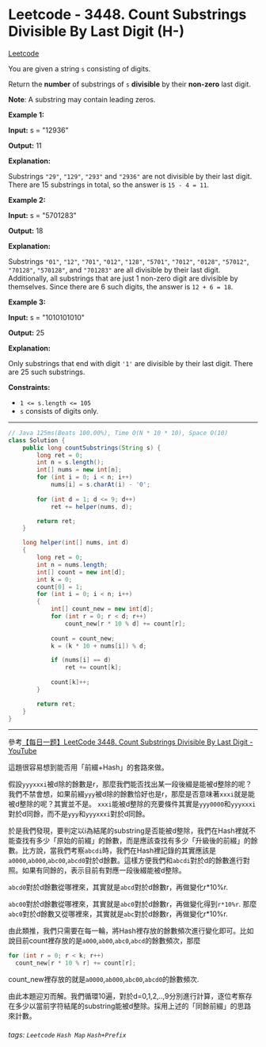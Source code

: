 # Leetcode - 3448. Count Substrings Divisible By Last Digit (H-)

[Leetcode](https://leetcode.com/problems/count-substrings-divisible-by-last-digit/)

You are given a string `s` consisting of digits.

Return the **number** of substrings of `s` **divisible** by their **non-zero** last digit.

**Note**: A substring may contain leading zeros.

**Example 1:**

**Input:** s = "12936"

**Output:** 11

**Explanation:**

Substrings `"29"`, `"129"`, `"293"` and `"2936"` are not divisible by their last digit. There are 15 substrings in total, so the answer is `15 - 4 = 11`.

**Example 2:**

**Input:** s = "5701283"

**Output:** 18

**Explanation:**

Substrings `"01"`, `"12"`, `"701"`, `"012"`, `"128"`, `"5701"`, `"7012"`, `"0128"`, `"57012"`, `"70128"`, `"570128"`, and `"701283"` are all divisible by their last digit. Additionally, all substrings that are just 1 non-zero digit are divisible by themselves. Since there are 6 such digits, the answer is `12 + 6 = 18`.

**Example 3:**

**Input:** s = "1010101010"

**Output:** 25

**Explanation:**

Only substrings that end with digit `'1'` are divisible by their last digit. There are 25 such substrings.

**Constraints:**

-   `1 <= s.length <= 105`
-   `s` consists of digits only.

---
```java
// Java 125ms(Beats 100.00%), Time O(N * 10 * 10), Space O(10)
class Solution {
    public long countSubstrings(String s) {
        long ret = 0;
        int n = s.length();
        int[] nums = new int[n];
        for (int i = 0; i < n; i++)
            nums[i] = s.charAt(i) - '0';
        
        for (int d = 1; d <= 9; d++)
            ret += helper(nums, d);

        return ret;
    }

    long helper(int[] nums, int d)
    {
        long ret = 0;
        int n = nums.length;
        int[] count = new int[d];
        int k = 0;
        count[0] = 1;
        for (int i = 0; i < n; i++)
        {
            int[] count_new = new int[d];
            for (int r = 0; r < d; r++)
                count_new[r * 10 % d] += count[r];
            
            count = count_new;
            k = (k * 10 + nums[i]) % d;

            if (nums[i] == d)
                ret += count[k];
            
            count[k]++; 
        }

        return ret;
    }
}
```
---

參考[【每日一题】LeetCode 3448. Count Substrings Divisible By Last Digit - YouTube](https://youtu.be/7VDPEki9qX4)

這題很容易想到能否用「前綴+Hash」的套路來做。

假設`yyyxxxi`被d除的餘數是r，那麼我們能否找出某一段後綴是能被d整除的呢？我們不禁會想，如果前綴`yyy`被d除的餘數恰好也是r，那麼是否意味著`xxxi`就是能被d整除的呢？其實並不是。 `xxxi`能被d整除的充要條件其實是`yyy0000`和`yyyxxxi`對於d同餘，而不是`yyy`和`yyyxxxi`對於d同餘。

於是我們發現，要判定以i為結尾的substring是否能被d整除，我們在Hash裡就不能查找有多少「原始的前綴」的餘數，而是應該查找有多少「升級後的前綴」的餘數。比方說，當我們考察`abcdi`時，我們在Hash裡記錄的其實應該是`a0000`,`ab000`,`abc00`,`abcd0`對於d餘數。這樣方便我們和`abcdi`對於d的餘數進行對照。如果有同餘的，表示目前有對應一段後綴能被d整除。

`abcd0`對於d餘數從哪裡來，其實就是`abcd`對於d餘數r，再做變化r*10%r.

`abc00`對於d餘數從哪裡來，其實就是`abc0`對於d餘數r，再做變化得到`r*10%r`. 那麼`abc0`對於d餘數又從哪裡來，其實就是`abc`對於d餘數r，再做變化r*10%r.

由此類推，我們只需要在每一輪，將Hash裡存放的餘數頻次進行變化即可。比如說目前count裡存放的是`a000`,`ab00`,`abc0`,`abcd`的餘數頻次，那麼

```java
for (int r = 0; r < k; r++)
  count_new[r * 10 % r] += count[r];
```

count_new裡存放的就是`a0000`,`ab000`,`abc00`,`abcd0`的餘數頻次.

由此本題迎刃而解。我們循環10遍，對於d=0,1,2,..,9分別進行計算，逐位考察存在多少以當前字符結尾的substring能被d整除。採用上述的「同餘前綴」的思路來計數。


###### tags: `Leetcode` `Hash Map` `Hash+Prefix`
